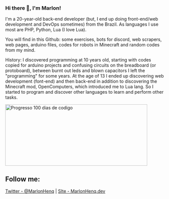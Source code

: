 ### Hi there 👋, I'm Marlon!
I'm a 20-year-old back-end developer (but, I end up doing front-end/web development and DevOps sometimes) from the Brazil. As languages I use most are PHP, Python, Lua (I love Lua).

You will find in this Github: some exercises, bots for discord, web scrapers, web pages, arduino files, codes for robots in Minecraft and random codes from my mind.

History: I discovered programming at 10 years old, starting with codes copied for arduino projects and confusing circuits on the breadboard (or protoboard), between burnt out leds and blown capacitors I left the "programming" for some years. At the age of 13 I ended up discovering web development (font-end) and then back-end in addition to discovering the Minecraft mod, OpenComputers, which introduced me to Lua lang. So I started to program and discover other languages to learn and perform other tasks.


<a href="https://100-dias-de-codigo-github-readme.vercel.app/?username=marlonhenq">
  <img src="https://100-dias-de-codigo-github-readme.vercel.app/?username=marlonhenq" width="450" height="195" alt="Progresso 100 dias de codigo">
</a>

## Follow me:
[Twitter - @MarlonHenq](https://twitter.com/MarlonHenq)
|
[SIte - MarlonHenq.dev](https://marlonhenq.dev)
<!--
**MarlonHenq/MarlonHenq** is a ✨ _special_ ✨ repository because its `README.md` (this file) appears on your GitHub profile.

Here are some ideas to get you started:

- 🔭 I’m currently working on ...
- 🌱 I’m currently learning ...
- 👯 I’m looking to collaborate on ...
- 🤔 I’m looking for help with ...
- 💬 Ask me about ...
- 📫 How to reach me: ...
- 😄 Pronouns: ...
- ⚡ Fun fact: ...
-->
